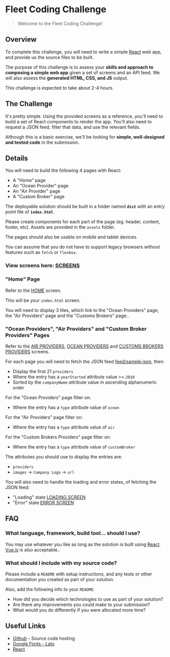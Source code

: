 # Fleet Coding Challenge

> Welcome to the Fleet Coding Challenge!


## Overview

To complete this challenge, you will need to write a simple [React](https://facebook.github.io/react/) web app, and provide us the source files to be built.

The purpose of this challenge is to assess your **skills and approach to composing a simple web app** given a set of screens and an API feed.  We will also assess the **generated HTML, CSS, and JS** output.

This challenge is expected to take about 2-4 hours.


## The Challenge

It's pretty simple. Using the provided screens as a reference, you'll need to build a set of React components to render the app.  You'll also need to request a JSON feed, filter that data, and use the relevant fields.

Although this is a basic exercise, we'll be looking for **simple, well-designed and tested code** in the submission.


## Details

You will need to build the following 4 pages with React:

* A "Home" page
* An "Ocean Provider" page
* An "Air Provider" page
* A "Custom Broker" page

The deployable solution should be built in a folder named **`dist`** with an entry point file of **`index.html`**.

Please create components for each part of the page (eg. header, content, footer, etc).
Assets are provided in the `assets` folder.

The pages should also be usable on mobile and tablet devices.

You can assume that you do not have to support legacy browsers without features such as `fetch` or `flexbox`.

### View screens here: [SCREENS](https://invis.io/62DXI51HS)

### "Home" Page

Refer to the [HOME](https://invis.io/62DXI51HS#/250489784_home_Page) screen.

This will be your `index.html` screen.

You will need to display 3 tiles, which link to the "Ocean Providers" page, the "Air Providers" page and the "Customs Brokers" page..


### "Ocean Providers", "Air Providers" and "Custom Broker Providers" Pages

Refer to the [AIR PROVIDERS](https://invis.io/62DXI51HS#/250489780_air_Providers), [OCEAN PROVIDERS](https://invis.io/62DXI51HS#/250489781_ocean_Providers) and [CUSTOMS BROKERS PROVIDERS](https://invis.io/62DXI51HS#/250489779_air_Providers_Copy) screens.

For each page you will need to fetch the JSON feed [feed/sample.json](./feed/sample.json), then:

* Display the first 21 `providers`
* Where the entry has a `yearStarted` attribute value >= `2010`
* Sorted by the `companyName` attribute value in ascending alphanumeric order

For the "Ocean Providers" page filter on:

* Where the entry has a `type` attribute value of `ocean`

For the "Air Providers" page filter on:

* Where the entry has a `type` attribute value of `air`

For the "Custom Brokers Providers" page filter on:

* Where the entry has a `type` attribute value of `customBroker`

The attributes you should use to display the entries are:

* `providers`
* `images` → `Company Logo` → `url`

You will also need to handle the loading and error states, of fetching the JSON feed:

* "Loading" state [LOADING SCREEN](https://invis.io/62DXI51HS#/250489783_loading)
* "Error" state [ERROR SCREEN](https://invis.io/62DXI51HS#/250489782_error)


## FAQ

### What language, framework, build tool... should I use?

You may use whatever you like as long as the solution is built using [React](https://facebook.github.io/react/). [Vue.js](https://vuejs.org/) is also acceptable..

### What should I include with my source code?

Please include a `README` with setup instructions, and any tests or other documentation you created as part of your solution.

Also, add the following info to your `README`:

* How did you decide which technologies to use as part of your solution?
* Are there any improvements you could make to your submission?
* What would you do differently if you were allocated more time?


## Useful Links

* [Github](https://github.com/) - Source code hosting
* [Google Fonts - Lato](https://fonts.google.com/specimen/Lato)
* [React](https://facebook.github.io/react/)
